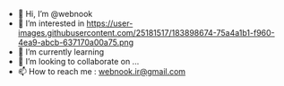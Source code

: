 - 👋 Hi, I’m @webnook
- 👀 I’m interested in 	https://user-images.githubusercontent.com/25181517/183898674-75a4a1b1-f960-4ea9-abcb-637170a00a75.png
- 🌱 I’m currently learning 
- 💞️ I’m looking to collaborate on ...
- 📫 How to reach me : webnook.ir@gmail.com
  

<!---
webnook/webnook is a ✨ special ✨ repository because its `README.md` (this file) appears on your GitHub profile.
You can click the Preview link to take a look at your changes.
--->
